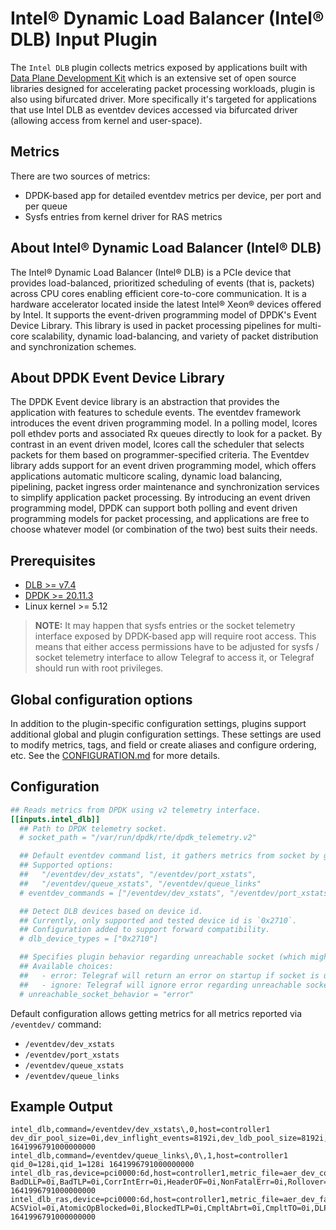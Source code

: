 # Intel® Dynamic Load Balancer (Intel® DLB)  Input Plugin

The `Intel DLB` plugin collects metrics exposed by applications built with
[Data Plane Development Kit](https://www.dpdk.org/) which is an extensive
set of open source libraries designed for accelerating packet processing
workloads, plugin is also using bifurcated driver. More specifically it's
targeted for applications that use Intel DLB as eventdev devices accessed
via bifurcated driver (allowing access from kernel and user-space).

## Metrics

There are two sources of metrics:

- DPDK-based app for detailed eventdev metrics per device, per port and per queue
- Sysfs entries from kernel driver for RAS metrics

## About Intel® Dynamic Load Balancer (Intel® DLB)

The Intel® Dynamic Load Balancer (Intel® DLB) is a PCIe device that provides
load-balanced, prioritized scheduling of events (that is, packets) across
CPU cores enabling efficient core-to-core communication. It is a hardware
accelerator located inside the latest Intel® Xeon® devices offered by Intel.
It supports the event-driven programming model of DPDK's Event Device Library.
This library is used in packet processing pipelines for multi-core scalability,
dynamic load-balancing, and variety of packet distribution and synchronization
schemes.

## About DPDK Event Device Library

The DPDK Event device library is an abstraction that provides the application
with features to schedule events. The eventdev framework introduces the event
driven programming model. In a polling model, lcores poll ethdev ports and
associated Rx queues directly to look for a packet. By contrast in an event
driven model, lcores call the scheduler that selects packets for them based on
programmer-specified criteria. The Eventdev library adds support for an event
driven programming model, which offers applications automatic multicore scaling,
dynamic load balancing, pipelining, packet ingress order maintenance and
synchronization services to simplify application packet processing.
By introducing an event driven programming model, DPDK can support
both polling and event driven programming models for packet processing,
and applications are free to choose whatever model (or combination of the two)
best suits their needs.

## Prerequisites

- [DLB >= v7.4](https://www.intel.com/content/www/us/en/download/686372/intel-dynamic-load-balancer.html)
- [DPDK >= 20.11.3](http://core.dpdk.org/download/)
- Linux kernel >= 5.12

> **NOTE:** It may happen that sysfs entries or the socket telemetry interface
> exposed by DPDK-based app will require root access. This means that either
> access permissions have to be adjusted for sysfs / socket telemetry
> interface to allow Telegraf to access it, or Telegraf should run with root
> privileges.

## Global configuration options <!-- @/docs/includes/plugin_config.md -->

In addition to the plugin-specific configuration settings, plugins support
additional global and plugin configuration settings. These settings are used to
modify metrics, tags, and field or create aliases and configure ordering, etc.
See the [CONFIGURATION.md][CONFIGURATION.md] for more details.

[CONFIGURATION.md]: ../../../docs/CONFIGURATION.md#plugins

## Configuration

```toml @sample.conf
## Reads metrics from DPDK using v2 telemetry interface.
[[inputs.intel_dlb]]
  ## Path to DPDK telemetry socket.
  # socket_path = "/var/run/dpdk/rte/dpdk_telemetry.v2"

  ## Default eventdev command list, it gathers metrics from socket by given commands.
  ## Supported options:
  ##   "/eventdev/dev_xstats", "/eventdev/port_xstats",
  ##   "/eventdev/queue_xstats", "/eventdev/queue_links"
  # eventdev_commands = ["/eventdev/dev_xstats", "/eventdev/port_xstats", "/eventdev/queue_xstats", "/eventdev/queue_links"]

  ## Detect DLB devices based on device id.
  ## Currently, only supported and tested device id is `0x2710`.
  ## Configuration added to support forward compatibility.
  # dlb_device_types = ["0x2710"]

  ## Specifies plugin behavior regarding unreachable socket (which might not have been initialized yet).
  ## Available choices:
  ##   - error: Telegraf will return an error on startup if socket is unreachable
  ##   - ignore: Telegraf will ignore error regarding unreachable socket on both startup and gather
  # unreachable_socket_behavior = "error"
```

Default configuration allows getting metrics for all metrics
reported via `/eventdev/` command:

- `/eventdev/dev_xstats`
- `/eventdev/port_xstats`
- `/eventdev/queue_xstats`
- `/eventdev/queue_links`

## Example Output

```text
intel_dlb,command=/eventdev/dev_xstats\,0,host=controller1 dev_dir_pool_size=0i,dev_inflight_events=8192i,dev_ldb_pool_size=8192i,dev_nb_events_limit=8192i,dev_pool_size=0i,dev_rx_drop=0i,dev_rx_interrupt_wait=0i,dev_rx_ok=463126660i,dev_rx_umonitor_umwait=0i,dev_total_polls=78422946i,dev_tx_nospc_dir_hw_credits=0i,dev_tx_nospc_hw_credits=584614i,dev_tx_nospc_inflight_credits=0i,dev_tx_nospc_inflight_max=0i,dev_tx_nospc_ldb_hw_credits=584614i,dev_tx_nospc_new_event_limit=59331982i,dev_tx_ok=694694059i,dev_zero_polls=29667908i 1641996791000000000
intel_dlb,command=/eventdev/queue_links\,0\,1,host=controller1 qid_0=128i,qid_1=128i 1641996791000000000
intel_dlb_ras,device=pci0000:6d,host=controller1,metric_file=aer_dev_correctable BadDLLP=0i,BadTLP=0i,CorrIntErr=0i,HeaderOF=0i,NonFatalErr=0i,Rollover=0i,RxErr=0i,TOTAL_ERR_COR=0i,Timeout=0i 1641996791000000000
intel_dlb_ras,device=pci0000:6d,host=controller1,metric_file=aer_dev_fatal ACSViol=0i,AtomicOpBlocked=0i,BlockedTLP=0i,CmpltAbrt=0i,CmpltTO=0i,DLP=0i,ECRC=0i,FCP=0i,MalfTLP=0i,PoisonTLPBlocked=0i,RxOF=0i,SDES=0i,TLP=0i,TLPBlockedErr=0i,TOTAL_ERR_FATAL=0i,UncorrIntErr=0i,Undefined=0i,UnsupReq=0i,UnxCmplt=0i 1641996791000000000
```
